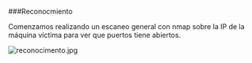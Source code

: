 ###Reconocmiento

Comenzamos realizando un escaneo general con nmap sobre la IP de la máquina víctima para ver que puertos tiene abiertos.

![reconocimento.jpg](https://postimg.cc/K3MwNWkY)
